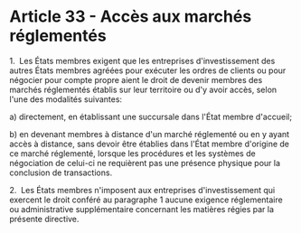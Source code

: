 # Article 33 - Accès aux marchés réglementés


1.  Les États membres exigent que les entreprises d'investissement des autres États membres agréées pour exécuter les ordres de clients ou pour négocier pour compte propre aient le droit de devenir membres des marchés réglementés établis sur leur territoire ou d'y avoir accès, selon l'une des modalités suivantes:

a) directement, en établissant une succursale dans l'État membre d'accueil;

b) en devenant membres à distance d'un marché réglementé ou en y ayant accès à distance, sans devoir être établies dans l'État membre d'origine de ce marché réglementé, lorsque les procédures et les systèmes de négociation de celui-ci ne requièrent pas une présence physique pour la conclusion de transactions.

2.  Les États membres n'imposent aux entreprises d'investissement qui exercent le droit conféré au paragraphe 1 aucune exigence réglementaire ou administrative supplémentaire concernant les matières régies par la présente directive.
